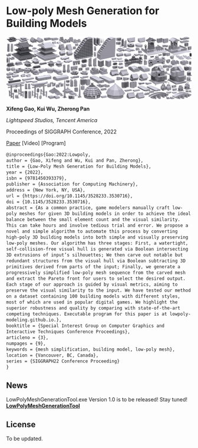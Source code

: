 # Low-poly Mesh Generation for Building Models
![](imgs/Teaser-01-out-fs8.jpg)

**Xifeng Gao, Kui Wu, Zherong Pan**

*Lightspeed Studios, Tencent America*

Proceedings of SIGGRAPH Conference, 2022

[Paper](paper.pdf) [Video] [Program]

```
@inproceedings{Gao:2022:Lowpoly,
author = {Gao, Xifeng and Wu, Kui and Pan, Zherong},
title = {Low-Poly Mesh Generation for Building Models},
year = {2022},
isbn = {9781450393379},
publisher = {Association for Computing Machinery},
address = {New York, NY, USA},
url = {https://doi.org/10.1145/3528233.3530716},
doi = {10.1145/3528233.3530716},
abstract = {As a common practice, game modelers manually craft low-poly meshes for given 3D building models in order to achieve the ideal balance between the small element count and the visual similarity. This can take hours and involve tedious trial and error. We propose a novel and simple algorithm to automate this process by converting high-poly 3D building models into both simple and visually preserving low-poly meshes. Our algorithm has three stages: First, a watertight, self-collision-free visual hull is generated via Boolean intersecting 3D extrusions of input’s silhouettes; We then carve out notable but redundant structures from the visual hull via Boolean subtracting 3D primitives derived from parts of the input; Finally, we generate a progressively simplified low-poly mesh sequence from the carved mesh and extract the Pareto front for users to select the desired output. Each stage of our approach is guided by visual metrics, aiming to preserve the visual similarity to the input. We have tested our method on a dataset containing 100 building models with different styles, most of which are used in popular digital games. We highlight the superior robustness and quality by comparing with state-of-the-art competing techniques. Executable program for this paper is at lowpoly-modeling.github.io.},
booktitle = {Special Interest Group on Computer Graphics and Interactive Techniques Conference Proceedings},
articleno = {3},
numpages = {9},
keywords = {mesh simplification, building model, low-poly mesh},
location = {Vancouver, BC, Canada},
series = {SIGGRAPH22 Conference Proceeding}
}
```

## News

LowPolyMeshGenerationTool.exe Version 1.0 is to be released! Stay tuned!
**[LowPolyMeshGenerationTool]()**


## License
To be updated.
